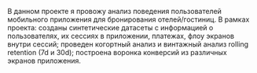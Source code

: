 В данном проекте я провожу анализ поведения пользователей мобильного приложения для бронирования отелей/гостиниц. В рамках проекта:
созданы синтетические датасеты с информацией о пользователях, их сессиях в приложении, платежах, флоу экранов внутри сессий; 
проведен когортный анализ и винтажный анализ rolling retention (7d и 30d); 
построена воронка конверсий из различных экранов приложения.
